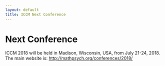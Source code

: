 ```yaml
---
layout: default
title: ICCM Next Conference
---
```


# Next Conference

ICCM 2018 will be held in Madison, Wisconsin, USA, from July 21-24, 2018. The main website is: <a href="http://mathpsych.org/conferences/2018/">http://mathpsych.org/conferences/2018/</a>
